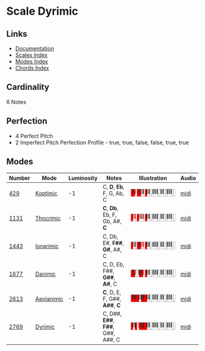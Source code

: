 # Scale Dyrimic

## Links

- [Documentation](README.md)
- [Scales Index](Scales.md)
- [Modes Index](Modes.md)
- [Chords Index](Chords.md)

## Cardinality

6 Notes

## Perfection

- 4 Perfect Pitch
- 2 Imperfect Pitch
Perfection Profile - true, true, false, false, true, true

## Modes

| Number | Mode | Luminosity | Notes | Illustration | Audio |
|--------|------|------------|-------|--------------|-------|
| [429](https://ianring.com/musictheory/scales/429) | [Koptimic](ModeKoptimic.md) | -1 | C, **D**, **Eb**, F, G, Ab, C | ![CNaturalKoptimic](ModeCNaturalKoptimic.png) | [midi](https://github.com/edipermadi/music/blob/main/docs/ModeCNaturalKoptimic.mid?raw=true) | 
| [1131](https://ianring.com/musictheory/scales/1131) | [Thocrimic](ModeThocrimic.md) | -1 | **C**, **Db**, Eb, F, Gb, A#, **C** | ![CNaturalThocrimic](ModeCNaturalThocrimic.png) | [midi](https://github.com/edipermadi/music/blob/main/docs/ModeCNaturalThocrimic.mid?raw=true) | 
| [1443](https://ianring.com/musictheory/scales/1443) | [Ionarimic](ModeIonarimic.md) | -1 | C, Db, E#, **F##**, **G#**, A#, C | ![CNaturalIonarimic](ModeCNaturalIonarimic.png) | [midi](https://github.com/edipermadi/music/blob/main/docs/ModeCNaturalIonarimic.mid?raw=true) | 
| [1677](https://ianring.com/musictheory/scales/1677) | [Danimic](ModeDanimic.md) | -1 | C, D, Eb, F##, **G##**, **A#**, C | ![CNaturalDanimic](ModeCNaturalDanimic.png) | [midi](https://github.com/edipermadi/music/blob/main/docs/ModeCNaturalDanimic.mid?raw=true) | 
| [2613](https://ianring.com/musictheory/scales/2613) | [Aeolanimic](ModeAeolanimic.md) | -1 | **C**, D, E, F, G##, **A##**, **C** | ![CNaturalAeolanimic](ModeCNaturalAeolanimic.png) | [midi](https://github.com/edipermadi/music/blob/main/docs/ModeCNaturalAeolanimic.mid?raw=true) | 
| [2769](https://ianring.com/musictheory/scales/2769) | [Dyrimic](ModeDyrimic.md) | -1 | C, D##, **E##**, **F##**, G##, A##, C | ![CNaturalDyrimic](ModeCNaturalDyrimic.png) | [midi](https://github.com/edipermadi/music/blob/main/docs/ModeCNaturalDyrimic.mid?raw=true) | 
